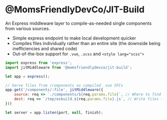 @MomsFriendlyDevCo/JIT-Build
============================
An Express middleware layer to compile-as-needed single components from various sources.

* Simple express endpoint to make local development quicker
* Compiles files individually rather than an entire site (the downside being inefficiencies and shared code)
* Out-of-the-box support for `.vue`, `.scss` and `<style lang="scss">`


```javascript
import express from 'express';
import jitMiddleware from '@momsfriendlydevco/jit-build';

let app = express();

// Serve files from /components as compiled .vue SFCs
app.get('/components/:file', jitMiddleware({
    source: req => `./components/${req.params.file}`, // Where to find the file
    dest: req => `/tmp/esbuild.${req.params.file}.js`, // Write files to destination, post-compile
}))

let server = app.listen(port, null, finish);
```
